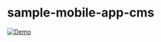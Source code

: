 # sample-mobile-app-cms

[![Demo](http://img.youtube.com/vi/y1m1tDucgu4/0.jpg)](http://www.youtube.com/watch?v=y1m1tDucgu4)
